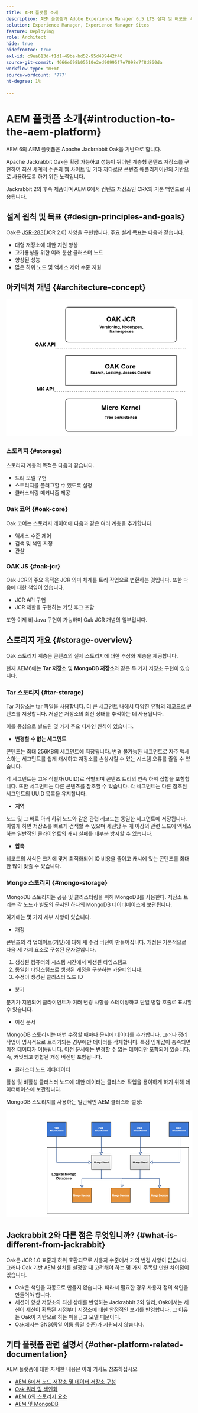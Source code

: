```yaml
---
title: AEM 플랫폼 소개
description: AEM 플랫폼과 Adobe Experience Manager 6.5 LTS 설치 및 배포를 비롯한 가장 중요한 구성 요소뿐만 아니라 Adobe Managed Services 클라우드 배포를 비롯한 아키텍처에 대해 알아봅니다.
solution: Experience Manager, Experience Manager Sites
feature: Deploying
role: Architect
hide: true
hidefromtoc: true
exl-id: c9ea613d-f1d1-49be-bd52-95d489442f46
source-git-commit: 4666e698b05510e2ed90995f7e7098e7f8d860da
workflow-type: tm+mt
source-wordcount: '777'
ht-degree: 1%

---
```


# AEM 플랫폼 소개{#introduction-to-the-aem-platform}

AEM 6의 AEM 플랫폼은 Apache Jackrabbit Oak을 기반으로 합니다.

Apache Jackrabbit Oak은 확장 가능하고 성능이 뛰어난 계층형 콘텐츠 저장소를 구현하여 최신 세계적 수준의 웹 사이트 및 기타 까다로운 콘텐츠 애플리케이션의 기반으로 사용하도록 하기 위한 노력입니다.

Jackrabbit 2의 후속 제품이며 AEM 6에서 컨텐츠 저장소인 CRX의 기본 백엔드로 사용됩니다.

## 설계 원칙 및 목표 {#design-principles-and-goals}

Oak은 [JSR-283](https://jcp.org/en/jsr/detail?id=283)&#x200B;(JCR 2.0) 사양을 구현합니다. 주요 설계 목표는 다음과 같습니다.

* 대형 저장소에 대한 지원 향상
* 고가용성을 위한 여러 분산 클러스터 노드
* 향상된 성능
* 많은 하위 노드 및 액세스 제어 수준 지원

## 아키텍처 개념 {#architecture-concept}

![chlimage_1-84](assets/chlimage_1-84.png)

### 스토리지 {#storage}

스토리지 계층의 목적은 다음과 같습니다.

* 트리 모델 구현
* 스토리지를 플러그할 수 있도록 설정
* 클러스터링 메커니즘 제공

### Oak 코어 {#oak-core}

Oak 코어는 스토리지 레이어에 다음과 같은 여러 계층을 추가합니다.

* 액세스 수준 제어
* 검색 및 색인 지정
* 관찰

### OAK JS {#oak-jcr}

Oak JCR의 주요 목적은 JCR 의미 체계를 트리 작업으로 변환하는 것입니다. 또한 다음에 대한 책임이 있습니다.

* JCR API 구현
* JCR 제한을 구현하는 커밋 후크 포함

또한 이제 비 Java 구현이 가능하며 Oak JCR 개념의 일부입니다.

## 스토리지 개요 {#storage-overview}

Oak 스토리지 계층은 콘텐츠의 실제 스토리지에 대한 추상화 계층을 제공합니다.

현재 AEM6에는 **Tar 저장소** 및 **MongoDB 저장소**&#x200B;와 같은 두 가지 저장소 구현이 있습니다.

### Tar 스토리지 {#tar-storage}

Tar 저장소는 tar 파일을 사용합니다. 더 큰 세그먼트 내에서 다양한 유형의 레코드로 콘텐츠를 저장합니다. 저널은 저장소의 최신 상태를 추적하는 데 사용됩니다.

이를 중심으로 빌드된 몇 가지 주요 디자인 원칙이 있습니다.

* **변경할 수 없는 세그먼트**

콘텐츠는 최대 256KB의 세그먼트에 저장됩니다. 변경 불가능한 세그먼트로 자주 액세스하는 세그먼트를 쉽게 캐시하고 저장소를 손상시킬 수 있는 시스템 오류를 줄일 수 있습니다.

각 세그먼트는 고유 식별자(UUID)로 식별되며 콘텐츠 트리의 연속 하위 집합을 포함합니다. 또한 세그먼트는 다른 콘텐츠를 참조할 수 있습니다. 각 세그먼트는 다른 참조된 세그먼트의 UUID 목록을 유지합니다.

* **지역**

노드 및 그 바로 아래 하위 노드와 같은 관련 레코드는 동일한 세그먼트에 저장됩니다. 이렇게 하면 저장소를 빠르게 검색할 수 있으며 세션당 두 개 이상의 관련 노드에 액세스하는 일반적인 클라이언트의 캐시 실패를 대부분 방지할 수 있습니다.

* **압축**

레코드의 서식은 크기에 맞게 최적화되어 IO 비용을 줄이고 캐시에 있는 콘텐츠를 최대한 많이 맞출 수 있습니다.

### Mongo 스토리지 {#mongo-storage}

MongoDB 스토리지는 공유 및 클러스터링을 위해 MongoDB를 사용한다. 저장소 트리는 각 노드가 별도의 문서인 하나의 MongoDB 데이터베이스에 보관됩니다.

여기에는 몇 가지 세부 사항이 있습니다.

* 개정

콘텐츠의 각 업데이트(커밋)에 대해 새 수정 버전이 만들어집니다. 개정은 기본적으로 다음 세 가지 요소로 구성된 문자열입니다.

1. 생성된 컴퓨터의 시스템 시간에서 파생된 타임스탬프
1. 동일한 타임스탬프로 생성된 개정을 구분하는 카운터입니다.
1. 수정이 생성된 클러스터 노드 ID

* 분기

분기가 지원되어 클라이언트가 여러 변경 사항을 스테이징하고 단일 병합 호출로 표시할 수 있습니다.

* 이전 문서

MongoDB 스토리지는 매번 수정할 때마다 문서에 데이터를 추가합니다. 그러나 정리 작업이 명시적으로 트리거되는 경우에만 데이터를 삭제합니다. 특정 임계값이 충족되면 이전 데이터가 이동됩니다. 이전 문서에는 변경할 수 없는 데이터만 포함되어 있습니다. 즉, 커밋되고 병합된 개정 버전만 포함됩니다.

* 클러스터 노드 메타데이터

활성 및 비활성 클러스터 노드에 대한 데이터는 클러스터 작업을 용이하게 하기 위해 데이터베이스에 보관됩니다.

MongoDB 스토리지를 사용하는 일반적인 AEM 클러스터 설정:

![chlimage_1-85](assets/chlimage_1-85.png)

## Jackrabbit 2와 다른 점은 무엇입니까? {#what-is-different-from-jackrabbit}

Oak은 JCR 1.0 표준과 하위 호환되므로 사용자 수준에서 거의 변경 사항이 없습니다. 그러나 Oak 기반 AEM 설치를 설정할 때 고려해야 하는 몇 가지 주목할 만한 차이점이 있습니다.

* Oak은 색인을 자동으로 만들지 않습니다. 따라서 필요한 경우 사용자 정의 색인을 만들어야 합니다.
* 세션이 항상 저장소의 최신 상태를 반영하는 Jackrabbit 2와 달리, Oak에서는 세션이 세션이 획득된 시점부터 저장소에 대한 안정적인 보기를 반영합니다. 그 이유는 Oak이 기반으로 하는 마을금고 모델 때문이다.
* Oak에서는 SNS(동일 이름 동일 수준)가 지원되지 않습니다.

## 기타 플랫폼 관련 설명서 {#other-platform-related-documentation}

AEM 플랫폼에 대한 자세한 내용은 아래 기사도 참조하십시오.

* [AEM 6에서 노드 저장소 및 데이터 저장소 구성](/help/sites-deploying/data-store-config.md)
* [Oak 쿼리 및 색인화](/help/sites-deploying/queries-and-indexing.md)
* [AEM 6의 스토리지 요소](/help/sites-deploying/storage-elements-in-aem-6.md)
* [AEM 및 MongoDB](/help/sites-deploying/aem-with-mongodb.md)
